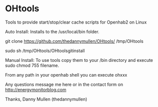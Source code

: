 # OHtools
Tools to provide start/stop/clear cache scripts for Openhab2 on Linux

Auto Install:
Installs to the /usr/local/bin folder.

git clone https://github.com/thedannymullen/OHtools/ /tmp/OHtools

sudo sh /tmp/OHtools/OHtoolsgitinstall

Manual Install:
To use tools copy them to your /bin directory and execute sudo chmod 755 filename.

From any path in your openhab shell you can execute ohxxx

Any questions message me here or in the contact form on http://energymonitorblog.com

Thanks,
Danny Mullen
(thedannymullen)
